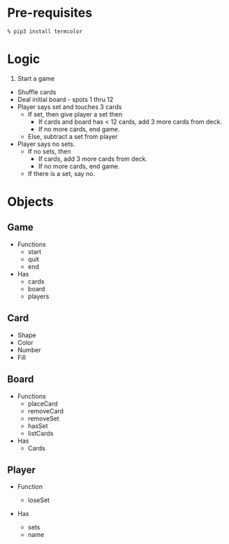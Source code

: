 # Pre-requisites

    % pip3 install termcolor

# Logic

1. Start a game
- Shuffle cards
- Deal initial board - spots 1 thru 12
- Player says set and touches 3 cards
	- If set, then give player a set then
		 - If cards and board has < 12 cards, add 3 more cards from deck.
		 - If no more cards, end game.
	- Else, subtract a set from player
- Player says no sets.
	- If no sets, then
		- If cards, add 3 more cards from deck.
		- If no more cards, end game.
	- If there is a set, say no. 

# Objects

## Game

- Functions
	- start
	- quit
	- end
- Has
	- cards
	- board
	- players

## Card

- Shape
- Color
- Number
- Fill

## Board

- Functions
	- placeCard
	- removeCard
	- removeSet
	- hasSet
	- listCards 
- Has
    - Cards


## Player

- Function
	- loseSet
	
- Has
	- sets 
	- name
